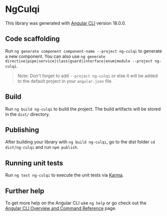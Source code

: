 # NgCulqi

This library was generated with [Angular CLI](https://github.com/angular/angular-cli) version 18.0.0.

## Code scaffolding

Run `ng generate component component-name --project ng-culqi` to generate a new component. You can also use `ng generate directive|pipe|service|class|guard|interface|enum|module --project ng-culqi`.
> Note: Don't forget to add `--project ng-culqi` or else it will be added to the default project in your `angular.json` file. 

## Build

Run `ng build ng-culqi` to build the project. The build artifacts will be stored in the `dist/` directory.

## Publishing

After building your library with `ng build ng-culqi`, go to the dist folder `cd dist/ng-culqi` and run `npm publish`.

## Running unit tests

Run `ng test ng-culqi` to execute the unit tests via [Karma](https://karma-runner.github.io).

## Further help

To get more help on the Angular CLI use `ng help` or go check out the [Angular CLI Overview and Command Reference](https://angular.dev/tools/cli) page.
